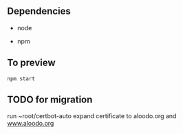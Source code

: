 
## Dependencies

 * node

 * npm


## To preview

`npm start`

## TODO for migration

run ~root/certbot-auto
expand certificate to aloodo.org and www.aloodo.org


